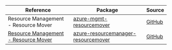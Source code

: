 | Reference | Package | Source |
|---|---|---|
|Resource Management - Resource Mover|[azure-mgmt-resourcemover](https://repo1.maven.org/maven2/com/microsoft/azure/resourcemover/v2021_01_01/azure-mgmt-resourcemover)|[GitHub](https://github.com/Azure/azure-sdk-for-java/blob/main/)|
|[Resource Management - Resource Mover](resourcemanager-resourcemover-readme.md)|[azure-resourcemanager-resourcemover](https://repo1.maven.org/maven2/com/azure/resourcemanager/azure-resourcemanager-resourcemover)|[GitHub](https://github.com/Azure/azure-sdk-for-java/blob/main/sdk/resourcemover/azure-resourcemanager-resourcemover)|
